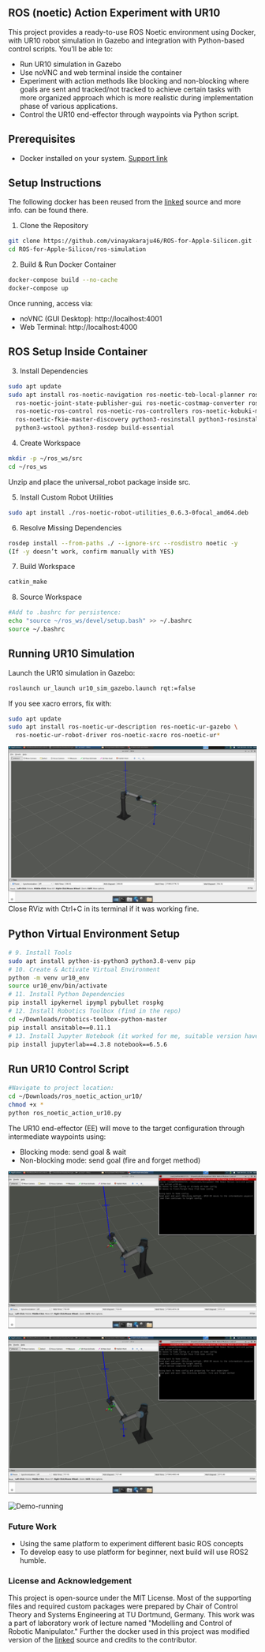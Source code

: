 ## ROS (noetic) Action Experiment with UR10

This project provides a ready-to-use ROS Noetic environment using Docker, with UR10 robot simulation in Gazebo and integration with Python-based control scripts.
You’ll be able to:
* Run UR10 simulation in Gazebo
* Use noVNC and web terminal inside the container
* Experiment with action methods like blocking and non-blocking where goals are sent and tracked/not tracked to achieve certain tasks with more organized approach which is more realistic during implementation phase of various applications.
* Control the UR10 end-effector through waypoints via Python script.

## Prerequisites

* Docker installed on your system. [Support link](https://docs.docker.com/engine/install/ubuntu/)

## Setup Instructions
The following docker has been reused from the [linked]([https://docs.docker.com/engine/install/ubuntu/](https://github.com/vinayakaraju46/ROS-for-Apple-Silicon/tree/ros-noetic)) source and more info. can be found there.

1. Clone the Repository
```bash
git clone https://github.com/vinayakaraju46/ROS-for-Apple-Silicon.git -b ros-noetic
cd ROS-for-Apple-Silicon/ros-simulation
```
2. Build & Run Docker Container
```bash
docker-compose build --no-cache
docker-compose up
```
Once running, access via:
* noVNC (GUI Desktop): http://localhost:4001
* Web Terminal: http://localhost:4000

## ROS Setup Inside Container

3. Install Dependencies
```bash
sudo apt update
sudo apt install ros-noetic-navigation ros-noetic-teb-local-planner ros-noetic-mpc-local-planner \
  ros-noetic-joint-state-publisher-gui ros-noetic-costmap-converter ros-noetic-libg2o \
  ros-noetic-ros-control ros-noetic-ros-controllers ros-noetic-kobuki-msgs \
  ros-noetic-fkie-master-discovery python3-rosinstall python3-rosinstall-generator \
  python3-wstool python3-rosdep build-essential
```

4. Create Workspace
```bash
mkdir -p ~/ros_ws/src
cd ~/ros_ws
```
Unzip and place the universal_robot package inside src.

5. Install Custom Robot Utilities
```bash
sudo apt install ./ros-noetic-robot-utilities_0.6.3-0focal_amd64.deb
```
6. Resolve Missing Dependencies
```bash
rosdep install --from-paths ./ --ignore-src --rosdistro noetic -y
(If -y doesn’t work, confirm manually with YES)
```
7. Build Workspace
```bash
catkin_make
```
8. Source Workspace
```bash
#Add to .bashrc for persistence:
echo "source ~/ros_ws/devel/setup.bash" >> ~/.bashrc
source ~/.bashrc
```

## Running UR10 Simulation
Launch the UR10 simulation in Gazebo:
```bash
roslaunch ur_launch ur10_sim_gazebo.launch rqt:=false
```
If you see xacro errors, fix with:
```bash
sudo apt update
sudo apt install ros-noetic-ur-description ros-noetic-ur-gazebo \
  ros-noetic-ur-robot-driver ros-noetic-xacro ros-noetic-ur*
```
![roslaunch](readme_files/roslaunch.png)
Close RViz with Ctrl+C in its terminal if it was working fine.

## Python Virtual Environment Setup
```bash
# 9. Install Tools
sudo apt install python-is-python3 python3.8-venv pip
# 10. Create & Activate Virtual Environment
python -m venv ur10_env
source ur10_env/bin/activate
# 11. Install Python Dependencies
pip install ipykernel ipympl pybullet rospkg
# 12. Install Robotics Toolbox (find in the repo)
cd ~/Downloads/robotics-toolbox-python-master
pip install ansitable==0.11.1
# 13. Install Jupyter Notebook (it worked for me, suitable version have to be found)
pip install jupyterlab==4.3.8 notebook==6.5.6
```

## Run UR10 Control Script
```bash
#Navigate to project location:
cd ~/Downloads/ros_noetic_action_ur10/
chmod +x *
python ros_noetic_action_ur10.py
```
The UR10 end-effector (EE) will move to the target configuration through intermediate waypoints using:
* Blocking mode: send goal & wait
* Non-blocking mode: send goal (fire and forget method)
  
![Blocking-mode](readme_files/Image1.png)

![Nonblocking-mode](readme_files/Image2.png)

![[Demo-running](readme_files/Image2.png)](https://youtu.be/RGy8cJAYWKk)

### Future Work
* Using the same platform to experiment different basic ROS concepts
* To develop easy to use platform for beginner, next build will use ROS2 humble.

### License and Acknowledgement
This project is open-source under the MIT License. Most of the supporting files and required custom packages were prepared by Chair of Control Theory and Systems Engineering at TU Dortmund, Germany. This work was a part of laboratory work of lecture named "Modelling and Control of Robotic Manipulator." Further the docker used in this project was modified version of the [linked](https://github.com/vinayakaraju46/ROS-for-Apple-Silicon/tree/ros-noetic) source and credits to the contributor.
